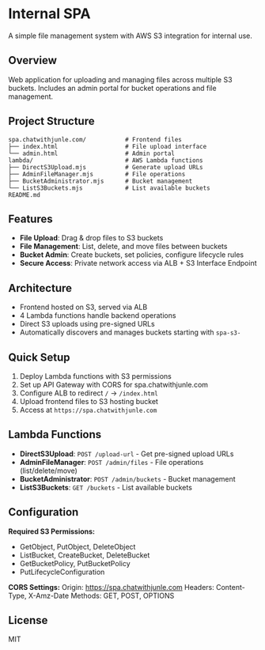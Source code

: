 # Internal SPA

A simple file management system with AWS S3 integration for internal use.

## Overview

Web application for uploading and managing files across multiple S3 buckets. Includes an admin portal for bucket operations and file management.

## Project Structure
```
spa.chatwithjunle.com/           # Frontend files
├── index.html                   # File upload interface
└── admin.html                   # Admin portal
lambda/                          # AWS Lambda functions
├── DirectS3Upload.mjs           # Generate upload URLs
├── AdminFileManager.mjs         # File operations
├── BucketAdministrator.mjs      # Bucket management
└── ListS3Buckets.mjs            # List available buckets
README.md
```

## Features

- **File Upload**: Drag & drop files to S3 buckets
- **File Management**: List, delete, and move files between buckets
- **Bucket Admin**: Create buckets, set policies, configure lifecycle rules
- **Secure Access**: Private network access via ALB + S3 Interface Endpoint

## Architecture

- Frontend hosted on S3, served via ALB
- 4 Lambda functions handle backend operations
- Direct S3 uploads using pre-signed URLs
- Automatically discovers and manages buckets starting with `spa-s3-`

## Quick Setup

1. Deploy Lambda functions with S3 permissions
2. Set up API Gateway with CORS for spa.chatwithjunle.com
3. Configure ALB to redirect `/` → `/index.html`
4. Upload frontend files to S3 hosting bucket
5. Access at `https://spa.chatwithjunle.com`

## Lambda Functions

- **DirectS3Upload**: `POST /upload-url` - Get pre-signed upload URLs
- **AdminFileManager**: `POST /admin/files` - File operations (list/delete/move)
- **BucketAdministrator**: `POST /admin/buckets` - Bucket management
- **ListS3Buckets**: `GET /buckets` - List available buckets

## Configuration

**Required S3 Permissions:**
- GetObject, PutObject, DeleteObject
- ListBucket, CreateBucket, DeleteBucket
- GetBucketPolicy, PutBucketPolicy
- PutLifecycleConfiguration

**CORS Settings:**
Origin: https://spa.chatwithjunle.com
Headers: Content-Type, X-Amz-Date
Methods: GET, POST, OPTIONS

## License

MIT